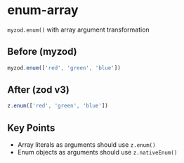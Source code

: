 # enum-array

`myzod.enum()` with array argument transformation

## Before (myzod)
```typescript
myzod.enum(['red', 'green', 'blue'])
```

## After (zod v3)
```typescript
z.enum(['red', 'green', 'blue'])
```

## Key Points
- Array literals as arguments should use `z.enum()`
- Enum objects as arguments should use `z.nativeEnum()`